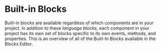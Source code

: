 # Built-in Blocks

Built-in blocks are available regardless of which components are in your project. In addition to these _language blocks_, each component in your project has its own set of blocks specific to its own events, methods, and properties. This is an overview of all of the Built-In Blocks available in the Blocks Editor.

